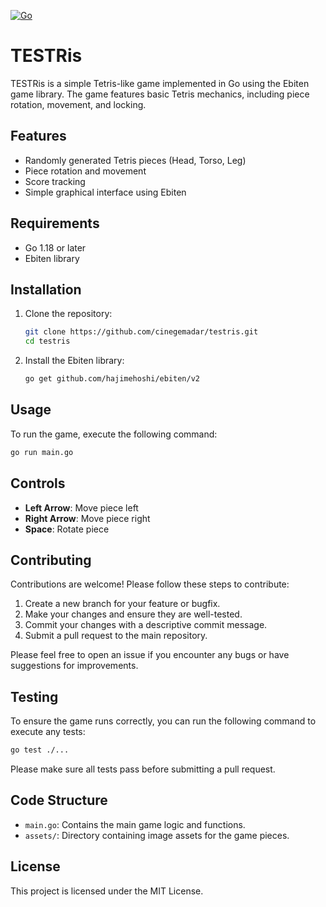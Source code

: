 [![Go](https://github.com/cinegemadar/testris/actions/workflows/go.yml/badge.svg)](https://github.com/cinegemadar/testris/actions/workflows/go.yml)

# TESTRis

TESTRis is a simple Tetris-like game implemented in Go using the Ebiten game library. The game features basic Tetris mechanics, including piece rotation, movement, and locking.

## Features

- Randomly generated Tetris pieces (Head, Torso, Leg)
- Piece rotation and movement
- Score tracking
- Simple graphical interface using Ebiten

## Requirements

- Go 1.18 or later
- Ebiten library

## Installation

1. Clone the repository:

   ```bash
   git clone https://github.com/cinegemadar/testris.git
   cd testris
   ```

2. Install the Ebiten library:

   ```bash
   go get github.com/hajimehoshi/ebiten/v2
   ```

## Usage

To run the game, execute the following command:

```bash
go run main.go
```

## Controls

- **Left Arrow**: Move piece left
- **Right Arrow**: Move piece right
- **Space**: Rotate piece

## Contributing

Contributions are welcome! Please follow these steps to contribute:

1. Create a new branch for your feature or bugfix.
2. Make your changes and ensure they are well-tested.
3. Commit your changes with a descriptive commit message.
4. Submit a pull request to the main repository.

Please feel free to open an issue if you encounter any bugs or have suggestions for improvements.

## Testing

To ensure the game runs correctly, you can run the following command to execute any tests:

```bash
go test ./...
```

Please make sure all tests pass before submitting a pull request.

## Code Structure

- `main.go`: Contains the main game logic and functions.
- `assets/`: Directory containing image assets for the game pieces.

## License

This project is licensed under the MIT License.
